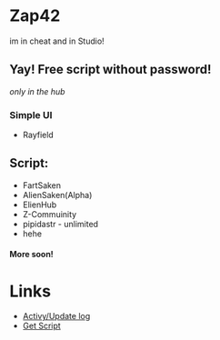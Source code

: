 # Zap42
im in cheat and in Studio!
## Yay! Free script without password!
*only in the hub*
### Simple UI
- Rayfield
## Script:
- FartSaken
- AlienSaken(Alpha)
- ElienHub
- Z-Commuinity
- pipidastr - unlimited
- hehe
#### More soon!
# Links
- [Activy/Update log](https://github.com/zack14ff/Zap42/activity)
- [Get Script](https://raw.githubusercontent.com/zack14ff/Zap42/refs/heads/main/Asset/txtPack/Zap14ffPanel.txt)
